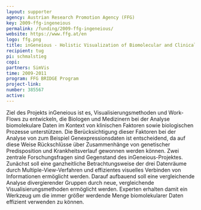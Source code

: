 ```yaml
---
layout: supporter
agency: Austrian Research Promotion Agency (FFG)
key: 2009-ffg-ingeneious
permalink: /funding/2009-ffg-ingeneious/
website: https://www.ffg.at/en
logo: ffg.png
title: inGeneious - Holistic Visualization of Biomolecular and Clinical Data
recipient: tug
pi: schmalstieg
copi: 
partners: SimVis
time: 2009-2011
program: FFG BRIDGE Program
project-link: 
number: 385567
active:
---
```

Ziel des Projekts inGeneious ist es, Visualisierungsmethoden und Work-Flows zu entwickeln, die Biologen und Medizinern bei der Analyse biomolekulare Daten im Kontext von klinischen Faktoren sowie biologischen Prozesse unterstützen. Die Berücksichtigung dieser Faktoren bei der Analyse von zum Beispiel Genexpressionsdaten ist entscheidend, da auf diese Weise Rückschlüsse über Zusammenhänge von genetischer Predisposition und Krankheitsverlauf gewonnen werden können. Zwei zentrale Forschungsfragen sind Gegenstand des inGeneious-Projektes. Zunächst soll eine ganzheitliche Betrachtungsweise der drei Datenräume durch Multiple-View-Verfahren und effizientes visuelles Verbinden von Informationen ermöglicht werden. Darauf aufbauend soll eine vergleichende Analyse divergierender Gruppen durch neue, vergleichende Visualisierungsmethoden ermöglicht werden. Experten erhalten damit ein Werkzeug um die immer größer werdende Menge biomolekularer Daten effizient verwenden zu können.